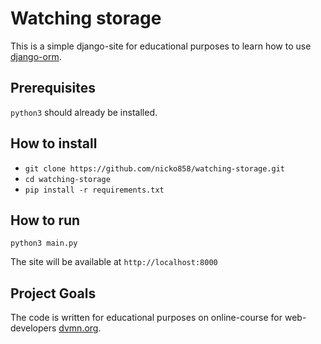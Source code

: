 # Watching storage

This is a simple django-site for educational purposes to learn how to use [django-orm](https://docs.djangoproject.com/en/3.0/topics/db/).

## Prerequisites

`python3` should already be installed.

## How to install

- `git clone https://github.com/nicko858/watching-storage.git`
- `cd watching-storage`
- `pip install -r requirements.txt`

## How to run

`python3 main.py`

The site will be available at `http://localhost:8000`

## Project Goals

The code is written for educational purposes on online-course for web-developers [dvmn.org](https://dvmn.org/).
